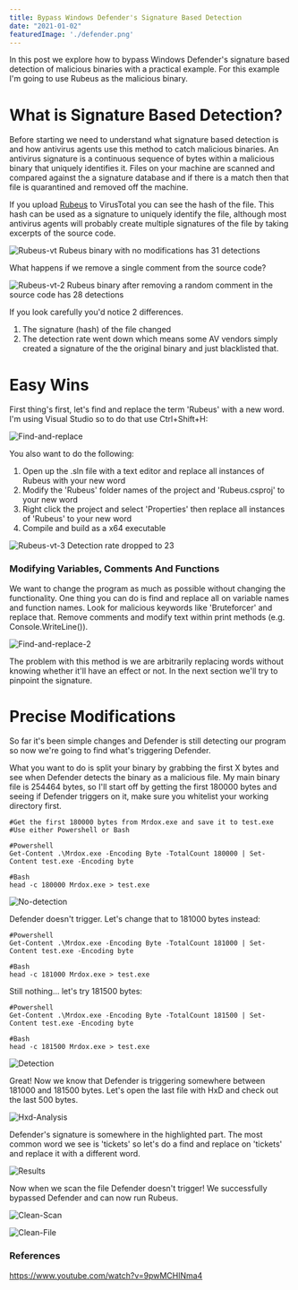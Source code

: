 ```yaml
---
title: Bypass Windows Defender's Signature Based Detection
date: "2021-01-02"
featuredImage: './defender.png'
---
```


In this post we explore how to bypass Windows Defender's signature based detection of malicious binaries with a practical example. For this example I'm going to use Rubeus as the malicious binary. <!-- end -->

# What is Signature Based Detection?

Before starting we need to understand what signature based detection is and how antivirus agents use this method to catch malicious binaries. An antivirus signature is a continuous sequence of bytes within a malicious binary that uniquely identifies it. Files on your machine are scanned and compared against the a signature database and if there is a match then that file is quarantined and removed off the machine.

If you upload <a href="https://github.com/GhostPack/Rubeus">Rubeus</a> to VirusTotal you can see the hash of the file. This hash can be used as a signature to uniquely identify the file, although most antivirus agents will probably create multiple signatures of the file by taking excerpts of the source code.

![Rubeus-vt](./vt-rubeus-hash.png)
Rubeus binary with no modifications has 31 detections

What happens if we remove a single comment from the source code?

![Rubeus-vt-2](./vt-rubeus-hash-2.png)
Rubeus binary after removing a random comment in the source code has 28 detections

If you look carefully you'd notice 2 differences.

1.  The signature (hash) of the file changed
2.  The detection rate went down which means some AV vendors simply created a signature of the the original binary and just blacklisted that.

# Easy Wins

First thing's first, let's find and replace the term 'Rubeus' with a new word. I'm using Visual Studio so to do that use Ctrl+Shift+H:

![Find-and-replace](./find-and-replace-all.png)

You also want to do the following:
1.  Open up the .sln file with a text editor and replace all instances of Rubeus with your new word
2.  Modify the 'Rubeus' folder names of the project and 'Rubeus.csproj' to your new word
3.  Right click the project and select 'Properties' then replace all instances of 'Rubeus' to your new word
4.  Compile and build as a x64 executable

![Rubeus-vt-3](./vt-rubeus-hash-3.png)
Detection rate dropped to 23

### Modifying Variables, Comments And Functions

We want to change the program as much as possible without changing the functionality. One thing you can do is find and replace all on variable names and function names. Look for malicious keywords like 'Bruteforcer' and replace that. Remove comments and modify text within print methods (e.g. Console.WriteLine()).

![Find-and-replace-2](./find-and-replace-all-2.png)

The problem with this method is we are arbitrarily replacing words without knowing whether it'll have an effect or not. In the next section we'll try to pinpoint the signature.

# Precise Modifications

So far it's been simple changes and Defender is still detecting our program so now we're going to find what's triggering Defender. 

What you want to do is split your binary by grabbing the first X bytes and see when Defender detects the binary as a malicious file. My main binary file is 254464 bytes, so I'll start off by getting the first 180000 bytes and seeing if Defender triggers on it, make sure you whitelist your working directory first.

    #Get the first 180000 bytes from Mrdox.exe and save it to test.exe
    #Use either Powershell or Bash

    #Powershell
    Get-Content .\Mrdox.exe -Encoding Byte -TotalCount 180000 | Set-Content test.exe -Encoding byte

    #Bash
    head -c 180000 Mrdox.exe > test.exe

![No-detection](./no-detection.gif)

Defender doesn't trigger. Let's change that to 181000 bytes instead:

    #Powershell
    Get-Content .\Mrdox.exe -Encoding Byte -TotalCount 181000 | Set-Content test.exe -Encoding byte

    #Bash
    head -c 181000 Mrdox.exe > test.exe


Still nothing... let's try 181500 bytes:

    #Powershell
    Get-Content .\Mrdox.exe -Encoding Byte -TotalCount 181500 | Set-Content test.exe -Encoding byte

    #Bash
    head -c 181500 Mrdox.exe > test.exe


![Detection](./detection.gif)

Great! Now we know that Defender is triggering somewhere between 181000 and 181500 bytes. Let's open the last file with HxD and check out the last 500 bytes.

![Hxd-Analysis](./hxd-analysis.png)

Defender's signature is somewhere in the highlighted part. The most common word we see is 'tickets' so let's do a find and replace on 'tickets' and replace it with a different word.

![Results](./find-and-replace-all-results.png)

Now when we scan the file Defender doesn't trigger! We successfully bypassed Defender and can now run Rubeus.

![Clean-Scan](./clean-scan.gif)

![Clean-File](./clean-file.png)

### References

https://www.youtube.com/watch?v=9pwMCHlNma4